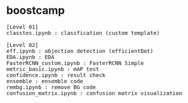 # boostcamp
<pre>
[Level 01]
classtes.ipynb : classfication (custom template)

[Level 02]
eff.ipynb : objection detection (efficientDet)
EDA.ipynb : EDA
FasterRCNN_custom.ipynb : FasterRCNN Simple
metric_basic.ipynb : mAP test
confidence.ipynb : result check
ensemble : ensemble code
rembg.ipynb : remove BG code
confusion_matrix.ipynb : confusion matrix visualization

</pre>